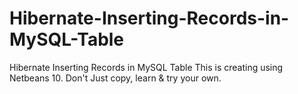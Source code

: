 # Hibernate-Inserting-Records-in-MySQL-Table
Hibernate Inserting Records in MySQL Table
This is creating using Netbeans 10.
Don't Just copy, learn & try your own.
